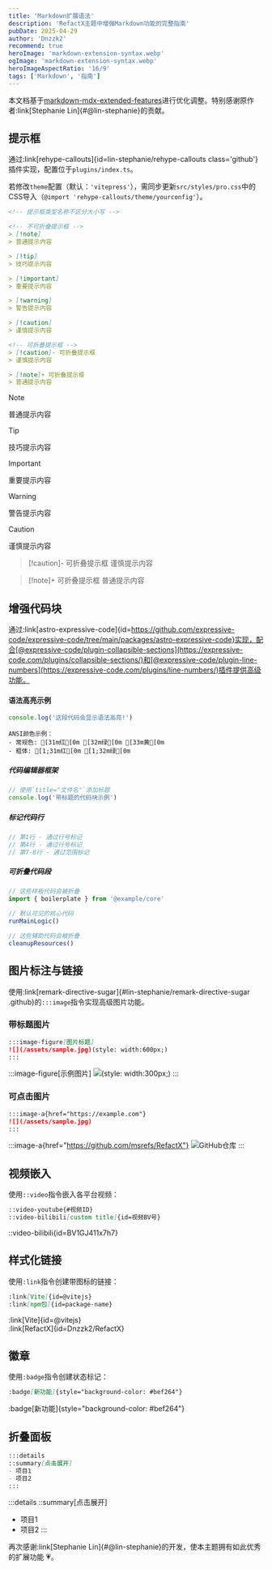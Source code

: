 ```yaml
---
title: 'Markdown扩展语法'
description: 'RefactX主题中增强Markdown功能的完整指南'
pubDate: 2025-04-29
author: 'Dnzzk2'
recommend: true
heroImage: 'markdown-extension-syntax.webp'
ogImage: 'markdown-extension-syntax.webp'
heroImageAspectRatio: '16/9'
tags: ['Markdown', '指南']
---
```


本文档基于[markdown-mdx-extended-features](https://astro-antfustyle-theme.vercel.app/blog/markdown-mdx-extended-features/)进行优化调整。特别感谢原作者:link[Stephanie Lin]{#@lin-stephanie}的贡献。

## 提示框

通过:link[rehype-callouts]{id=lin-stephanie/rehype-callouts class='github'}插件实现，配置位于`plugins/index.ts`。

若修改`theme`配置（默认：`'vitepress'`），需同步更新`src/styles/pro.css`中的CSS导入（`@import 'rehype-callouts/theme/yourconfig'`）。

```md
<!-- 提示框类型名称不区分大小写 -->

<!-- 不可折叠提示框 -->
> [!note]
> 普通提示内容

> [!tip]
> 技巧提示内容

> [!important]
> 重要提示内容

> [!warning]
> 警告提示内容

> [!caution]
> 谨慎提示内容

<!-- 可折叠提示框 -->
> [!caution]- 可折叠提示框
> 谨慎提示内容

> [!note]+ 可折叠提示框
> 普通提示内容
```

> [!note]
> 普通提示内容

> [!tip]
> 技巧提示内容

> [!important]
> 重要提示内容

> [!warning]
> 警告提示内容

> [!caution]
> 谨慎提示内容

> [!caution]- 可折叠提示框
> 谨慎提示内容

> [!note]+ 可折叠提示框
> 普通提示内容

## 增强代码块

通过:link[astro-expressive-code]{id=https://github.com/expressive-code/expressive-code/tree/main/packages/astro-expressive-code}实现，配合[@expressive-code/plugin-collapsible-sections](https://expressive-code.com/plugins/collapsible-sections/)和[@expressive-code/plugin-line-numbers](https://expressive-code.com/plugins/line-numbers/)插件提供高级功能。

#### 语法高亮示例

```js title='示例文件.md'
console.log('这段代码会显示语法高亮!')
```

```ansi title='ANSI颜色示例'
ANSI颜色示例：
- 常规色: [31m红[0m [32m绿[0m [33m黄[0m
- 粗体: [1;31m红[0m [1;32m绿[0m
```

##### 代码编辑器框架

```js title="测试文件.js"
// 使用`title="文件名"`添加标题
console.log('带标题的代码块示例')
```

##### 标记代码行

```js {1, 4, 7-8}
// 第1行 - 通过行号标记
// 第4行 - 通过行号标记
// 第7-8行 - 通过范围标记
```

##### 可折叠代码段

```js collapse={1-5, 12-14}
// 这些样板代码会被折叠
import { boilerplate } from '@example/core'

// 默认可见的核心代码
runMainLogic()

// 这些辅助代码会被折叠
cleanupResources()
```

## 图片标注与链接

使用:link[remark-directive-sugar]{#lin-stephanie/remark-directive-sugar .github}的`:::image`指令实现高级图片功能。

### 带标题图片

```md
:::image-figure[图片标题]
![](/assets/sample.jpg)(style: width:600px;)
:::
```

:::image-figure[示例图片]
![](~/assets/images/markdown-extension-syntax/markdown-extension-syntax.png)(style: width:300px;)
:::

### 可点击图片

```md
:::image-a{href="https://example.com"}
![](/assets/sample.jpg)
:::
```

:::image-a{href="https://github.com/msrefs/RefactX"}
![GitHub仓库](~/assets/images/markdown-extension-syntax/markdown-extension-syntax.png)
:::

## 视频嵌入

使用`::video`指令嵌入各平台视频：

```md
::video-youtube{#视频ID}
::video-bilibili[custom title]{id=视频BV号}
```

::video-bilibili{id=BV1GJ411x7h7}

## 样式化链接

使用`:link`指令创建带图标的链接：

```md
:link[Vite]{id=@vitejs}
:link[npm包]{id=package-name}
```

:link[Vite]{id=@vitejs}  
:link[RefactX]{id=Dnzzk2/RefactX}

## 徽章

使用`:badge`指令创建状态标记：

```md
:badge[新功能]{style="background-color: #bef264"}
```

:badge[新功能]{style="background-color: #bef264"}

## 折叠面板

```md
:::details
::summary[点击展开]
- 项目1
- 项目2
:::
```

:::details
::summary[点击展开]
- 项目1
- 项目2
:::

再次感谢:link[Stephanie Lin]{#@lin-stephanie}的开发，使本主题拥有如此优秀的扩展功能 💗。
